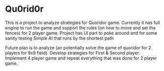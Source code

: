 Qu0rid0r
========

This is a project to analyze strategies for Quoridor game.
Currently it has full engine to run the game and support the rules (on how to move and set the fences) for 2 player game.
Project has UI part to poke around and for some sanity testing
Simple AI that runs by the shortest path

Future plan is to analyze (an potentially solve the game of quoridor for 2 players for 9x9 field).
Develop strategies for First & Second player.
Implement 4 player game and repeat everything that was done for 2 player game.
